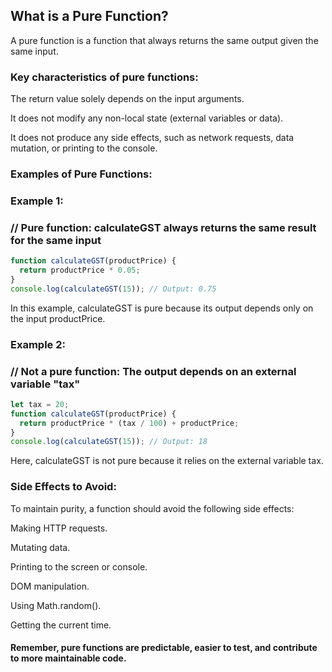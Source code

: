 ## What is a Pure Function?

A pure function is a function that always returns the same output given the same input.

### Key characteristics of pure functions:

The return value solely depends on the input arguments.

It does not modify any non-local state (external variables or data).

It does not produce any side effects, such as network requests, data mutation, or printing to the console.

### Examples of Pure Functions:
### Example 1:
### // Pure function: calculateGST always returns the same result for the same input
```js
function calculateGST(productPrice) {
  return productPrice * 0.05;
}
console.log(calculateGST(15)); // Output: 0.75
```
In this example, calculateGST is pure because its output depends only on the input productPrice.

### Example 2:

### // Not a pure function: The output depends on an external variable "tax"
```js
let tax = 20;
function calculateGST(productPrice) {
  return productPrice * (tax / 100) + productPrice;
}
console.log(calculateGST(15)); // Output: 18
```
Here, calculateGST is not pure because it relies on the external variable tax.

### Side Effects to Avoid:
To maintain purity, a function should avoid the following side effects:

Making HTTP requests.

Mutating data.

Printing to the screen or console.

DOM manipulation.

Using Math.random().

Getting the current time.

#### Remember, pure functions are predictable, easier to test, and contribute to more maintainable code.
